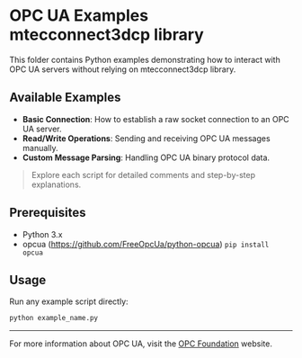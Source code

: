 # OPC UA Examples mtecconnect3dcp library

This folder contains Python examples demonstrating how to interact with OPC UA servers without relying on mtecconnect3dcp library.

## Available Examples

- **Basic Connection**: How to establish a raw socket connection to an OPC UA server.
- **Read/Write Operations**: Sending and receiving OPC UA messages manually.
- **Custom Message Parsing**: Handling OPC UA binary protocol data.

> Explore each script for detailed comments and step-by-step explanations.

## Prerequisites

- Python 3.x
- opcua (https://github.com/FreeOpcUa/python-opcua) `pip install opcua`

## Usage

Run any example script directly:

```bash
python example_name.py
```

---

For more information about OPC UA, visit the [OPC Foundation](https://opcfoundation.org/) website.